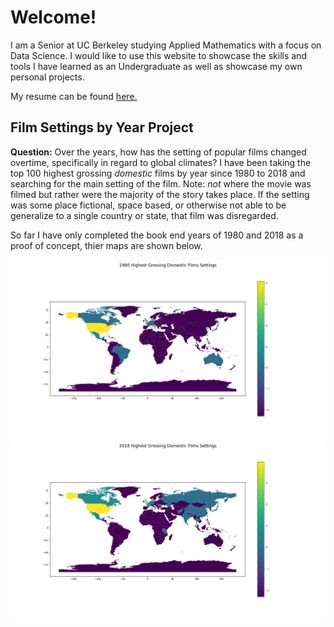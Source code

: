 # Welcome!
I am a Senior at UC Berkeley studying Applied Mathematics with a focus on Data Science. I would like to use this website to showcase the skills and tools I have learned as an Undergraduate as well as showcase my own personal projects. 

My resume can be found [here.](resume.pdf)

## Film Settings by Year Project

**Question:** Over the years, how has the setting of popular films changed overtime, specifically in regard to global climates?
I have been taking the top 100 highest grossing *domestic* films by year since 1980 to 2018 and searching for the main setting of the film. Note: *not* where the movie was filmed but rather were the majority of the story takes place. If the setting was some place fictional, space based, or otherwise not able to be generalize to a single country or state, that film was disregarded. 

So far I have only completed the book end years of 1980 and 2018 as a proof of concept, thier maps are shown below. 

![1980 World Map](world_1980.png)
![2018 World Map](world_2018.png)


